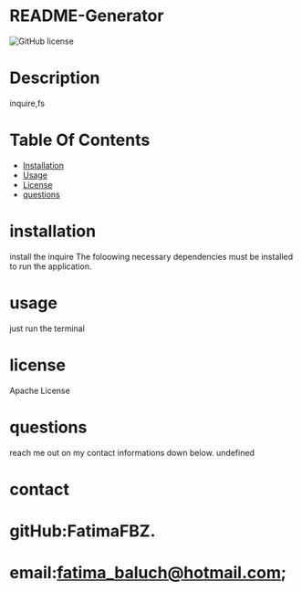 
  # README-Generator
  ![GitHub license](https://img.shields.io/badge/license-Apache-blue.svg)
 # Description
 inquire,fs
 # Table Of Contents
 * [Installation](#installation)
 * [Usage](#usage)
 * [License](#license)
 * [questions](#questions)
 # installation
 install the inquire
 The foloowing necessary dependencies must be installed to run the application.
 # usage
 just run the terminal
 # license
 Apache License

 # questions
 reach me out on my contact informations down below.
 undefined

 # contact
 # gitHub:FatimaFBZ.
 # email:fatima_baluch@hotmail.com;




  
 
 